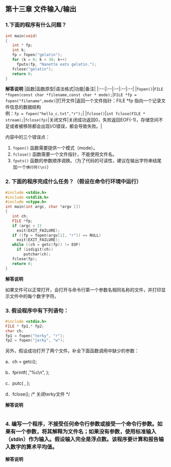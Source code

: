## 第十三章 文件输入/输出

### 1.下面的程序有什么问题？
```cpp
int main(void)
{
   int * fp;
   int k;
   fp = fopen("gelatin");
   for (k = 0; k < 30; k++)
     fputs(fp, "Nanette eats gelatin.");
   fclose("gelatin");
   return 0;
}
```
**解答说明**
|函数|函数原型|语法格式|功能|备注|
|:--:|:--|:--|:--|:--|
|`fopen()`|`FILE *fopen(const char *filename,const char * mode);`|`FILE *fp = fopen("filename",mode)`|打开文件|返回一个文件指针：FILE *fp 指向一个记录文件信息的数据结构<br>例：`fp = fopen("hello_c.txt","r");`|
|`fclose()`|`int fclose(FILE * stream);`|`fclose(fp)`|关闭文件|关闭成功返回0，失败返回EOF(-1)，存储空间不足或者被移除都会出现I/O错误，都会导致失败。|

内容中的三个错误点：

1. `fopen()` 函数需要提供一个模式（mode）。
2. `fclose()` 函数需要一个文件指针，不能使用文件名。
3. `fputs()` 函数的参数顺序调换。（为了代码的可读性，建议在输出字符串结尾加一个`换行符(\n)`）

### 2. 下面的程序完成什么任务？（假设在命令行环境中运行）
```cpp
#include <stdio.h>
#include <stdlib.h>
#include <ctype.h>
int main(int argc, char *argv [])
{
   int ch;
   FILE *fp;
   if (argc < 2)
     exit(EXIT_FAILURE);
   if ((fp = fopen(argv[1], "r")) == NULL)
     exit(EXIT_FAILURE);
   while ((ch = getc(fp)) != EOF)
     if (isdigit(ch))
        putchar(ch);
   fclose(fp);
   return 0;
}
```
**解答说明**

如果文件可以正常打开，会打开与命令行第一个参数名相同名称的文件，并打印显示文件中的每个数字字符。

### 3. 假设程序中有下列语句：
```cpp
#include <stdio.h>
FILE * fp1,* fp2;
char ch;
fp1 = fopen("terky", "r");
fp2 = fopen("jerky", "w");
```
另外，假设成功打开了两个文件。补全下面函数调用中缺少的参数：

a．ch = getc();

b．fprintf( ,"%c\n", );

c．putc( , );

d．fclose(); /* 关闭terky文件 */

**解答说明**
```cpp

```

### 4. 编写一个程序，不接受任何命令行参数或接受一个命令行参数。如果有一个参数，将其解释为文件名；如果没有参数，使用标准输入（stdin）作为输入。假设输入完全是浮点数。该程序要计算和报告输入数字的算术平均值。
**解答说明**
```cpp

```


